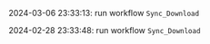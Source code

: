 2024-03-06 23:33:13: run workflow `Sync_Download` 

2024-02-28 23:33:48: run workflow `Sync_Download` 


